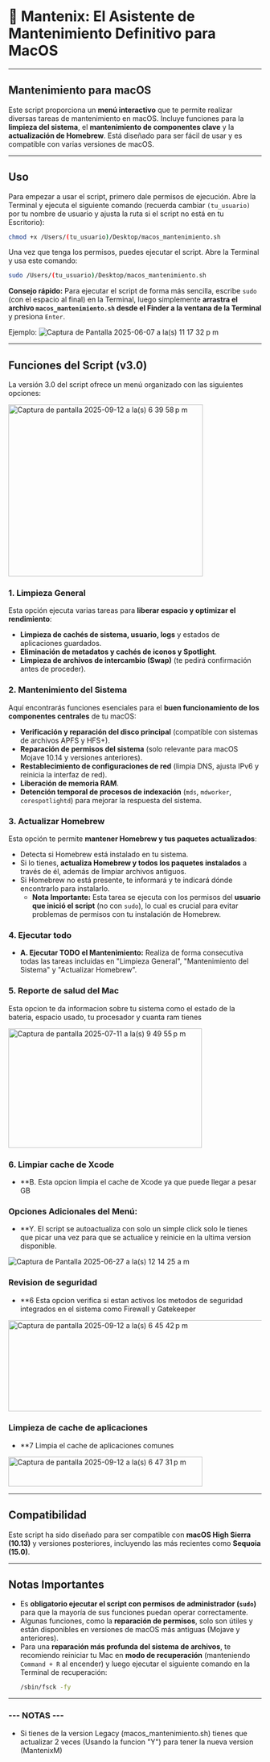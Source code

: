 # 🚀 Mantenix: El Asistente de Mantenimiento Definitivo para MacOS

---

## Mantenimiento para macOS

Este script proporciona un **menú interactivo** que te permite realizar diversas tareas de mantenimiento en macOS. Incluye funciones para la **limpieza del sistema**, el **mantenimiento de componentes clave** y la **actualización de Homebrew**. Está diseñado para ser fácil de usar y es compatible con varias versiones de macOS.

---

## Uso

Para empezar a usar el script, primero dale permisos de ejecución. Abre la Terminal y ejecuta el siguiente comando (recuerda cambiar `(tu_usuario)` por tu nombre de usuario y ajusta la ruta si el script no está en tu Escritorio):

```sh
chmod +x /Users/(tu_usuario)/Desktop/macos_mantenimiento.sh
```

Una vez que tenga los permisos, puedes ejecutar el script. Abre la Terminal y usa este comando:

```sh
sudo /Users/(tu_usuario)/Desktop/macos_mantenimiento.sh
```

**Consejo rápido:** Para ejecutar el script de forma más sencilla, escribe `sudo ` (con el espacio al final) en la Terminal, luego simplemente **arrastra el archivo `macos_mantenimiento.sh` desde el Finder a la ventana de la Terminal** y presiona `Enter`.


Ejemplo:
![Captura de Pantalla 2025-06-07 a la(s) 11 17 32 p m](https://github.com/user-attachments/assets/6048be04-e1fa-41cb-af15-709319994834)

---

## Funciones del Script (v3.0)

La versión 3.0 del script ofrece un menú organizado con las siguientes opciones:


<img width="387" height="341" alt="Captura de pantalla 2025-09-12 a la(s) 6 39 58 p m" src="https://github.com/user-attachments/assets/96eddb85-375d-4203-aead-67d3cd0cf4fd" />


### 1. Limpieza General
Esta opción ejecuta varias tareas para **liberar espacio y optimizar el rendimiento**:
* **Limpieza de cachés de sistema, usuario, logs** y estados de aplicaciones guardados.
* **Eliminación de metadatos y cachés de iconos y Spotlight**.
* **Limpieza de archivos de intercambio (Swap)** (te pedirá confirmación antes de proceder).

### 2. Mantenimiento del Sistema
Aquí encontrarás funciones esenciales para el **buen funcionamiento de los componentes centrales** de tu macOS:
* **Verificación y reparación del disco principal** (compatible con sistemas de archivos APFS y HFS+).
* **Reparación de permisos del sistema** (solo relevante para macOS Mojave 10.14 y versiones anteriores).
* **Restablecimiento de configuraciones de red** (limpia DNS, ajusta IPv6 y reinicia la interfaz de red).
* **Liberación de memoria RAM**.
* **Detención temporal de procesos de indexación** (`mds`, `mdworker`, `corespotlightd`) para mejorar la respuesta del sistema.

### 3. Actualizar Homebrew
Esta opción te permite **mantener Homebrew y tus paquetes actualizados**:
* Detecta si Homebrew está instalado en tu sistema.
* Si lo tienes, **actualiza Homebrew y todos los paquetes instalados** a través de él, además de limpiar archivos antiguos.
* Si Homebrew no está presente, te informará y te indicará dónde encontrarlo para instalarlo.
    * **Nota Importante:** Esta tarea se ejecuta con los permisos del **usuario que inició el script** (no con `sudo`), lo cual es crucial para evitar problemas de permisos con tu instalación de Homebrew.

### 4. Ejecutar todo
* **A. Ejecutar TODO el Mantenimiento:** Realiza de forma consecutiva todas las tareas incluidas en "Limpieza General", "Mantenimiento del Sistema" y "Actualizar Homebrew".

### 5. Reporte de salud del Mac
Esta opcion te da informacion sobre tu sistema como el estado de la bateria, espacio usado, tu procesador y cuanta ram tienes

<img width="385" height="237" alt="Captura de pantalla 2025-07-11 a la(s) 9 49 55 p m" src="https://github.com/user-attachments/assets/b30daebd-8352-42fa-9f8d-2c43ff8d4bc2" />

### 6. Limpiar cache de Xcode
* **B. Esta opcion limpia el cache de Xcode ya que puede llegar a pesar GB

### Opciones Adicionales del Menú:
* **Y. El script se autoactualiza con solo un simple click solo le tienes que picar una vez para que se actualice y reinicie en la ultima version disponible.

![Captura de Pantalla 2025-06-27 a la(s) 12 14 25 a m](https://github.com/user-attachments/assets/94fe0b92-ec5a-4834-860a-d373a9a2e06d)

### Revision de seguridad
* **6 Esta opcion verifica si estan activos los metodos de seguridad integrados en el sistema como Firewall y Gatekeeper
<img width="561" height="181" alt="Captura de pantalla 2025-09-12 a la(s) 6 45 42 p m" src="https://github.com/user-attachments/assets/b08359e2-c0f2-4a72-8fda-8b228abad058" />


### Limpieza de cache de aplicaciones
* **7 Limpia el cache de aplicaciones comunes
 <img width="386" height="59" alt="Captura de pantalla 2025-09-12 a la(s) 6 47 31 p m" src="https://github.com/user-attachments/assets/3451f0dd-05ef-48f8-9ab3-e3eb99070e39" />
 

---

## Compatibilidad

Este script ha sido diseñado para ser compatible con **macOS High Sierra (10.13)** y versiones posteriores, incluyendo las más recientes como **Sequoia (15.0)**.

---

## Notas Importantes

* Es **obligatorio ejecutar el script con permisos de administrador (`sudo`)** para que la mayoría de sus funciones puedan operar correctamente.
* Algunas funciones, como la **reparación de permisos**, solo son útiles y están disponibles en versiones de macOS más antiguas (Mojave y anteriores).
* Para una **reparación más profunda del sistema de archivos**, te recomiendo reiniciar tu Mac en **modo de recuperación** (manteniendo `Command + R` al encender) y luego ejecutar el siguiente comando en la Terminal de recuperación:
    ```sh
    /sbin/fsck -fy
    ```

---

### --- NOTAS --- 
* Si tienes de la version Legacy (macos_mantenimiento.sh) tienes que actualizar 2 veces (Usando la funcion "Y") para tener la nueva version (MantenixM)

